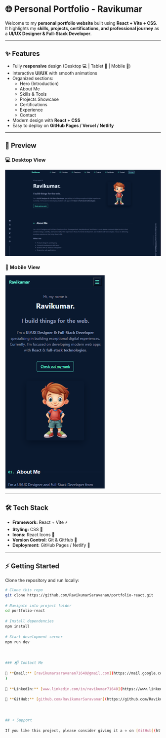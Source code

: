 # 🌐 Personal Portfolio - Ravikumar

Welcome to my **personal portfolio website** built using **React + Vite + CSS**.  
It highlights my **skills, projects, certifications, and professional journey** as a **UI/UX Designer & Full-Stack Developer**.  

---

## ✨ Features
- Fully **responsive** design (Desktop 💻 | Tablet 📱 | Mobile 📲)
- Interactive **UI/UX** with smooth animations
- Organized sections:
  - Hero (Introduction)
  - About Me
  - Skills & Tools
  - Projects Showcase
  - Certifications
  - Experience
  - Contact
- Modern design with **React + CSS**
- Easy to deploy on **GitHub Pages / Vercel / Netlify**

---

## 📸 Preview

### 💻 Desktop View
![Desktop Screenshot](src/assets/desktop.png)

### 📱 Mobile View
![Mobile Screenshot](src/assets/mb.png)

---

## 🛠️ Tech Stack
- **Framework:** React + Vite ⚡
- **Styling:** CSS 🎨
- **Icons:** React Icons 🔗
- **Version Control:** Git & GitHub 🐙
- **Deployment:** GitHub Pages / Netlify 🚀

---

## ⚡ Getting Started

Clone the repository and run locally:

```bash
# Clone this repo
git clone https://github.com/RavikumarSaravanan/portfolio-react.git

# Navigate into project folder
cd portfolio-react

# Install dependencies
npm install

# Start development server
npm run dev



### 📬 Contact Me

📧 **Email:** [ravikumarsaravanan71640@gmail.com](https://mail.google.com/mail/?view=cm&fs=1&to=ravikumarsaravanan71640@gmail.com&su=Freelance%20Opportunity&body=Hello%20Ravi,%0D%0A%0D%0AI%20would%20like%20to%20discuss%20a%20project%20with%20you.%0D%0A%0D%0AThanks.
)  

🔗 **LinkedIn:** [www.linkedin.com/in/ravikumar71640](https://www.linkedin.com/in/ravikumar71640)  

🐙 **GitHub:** [github.com/RavikumarSaravanan](https://github.com/RavikumarSaravanan)  



## ⭐ Support

If you like this project, please consider giving it a ⭐ on [GitHub](https://github.com/RavikumarSaravanan/portfolio-react) — it helps others discover it!
